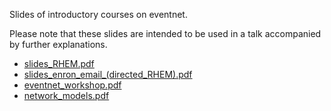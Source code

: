 Slides of introductory courses on eventnet.

Please note that these slides are intended to be used in a talk accompanied by further explanations. 

* [slides_RHEM.pdf](https://github.com/juergenlerner/eventnet/raw/master/slides/slides_RHEM.pdf)
* [slides_enron_email_(directed_RHEM).pdf](https://github.com/juergenlerner/eventnet/raw/master/slides/slides_enron_email_(directed_RHEM).pdf)
* [eventnet_workshop.pdf](https://github.com/juergenlerner/eventnet/raw/master/slides/eventnet_workshop_public.pdf)
* [network_models.pdf](https://github.com/juergenlerner/eventnet/raw/master/slides/network_models.pdf)
